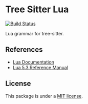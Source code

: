 # Tree Sitter Lua

[![Build Status](https://travis-ci.org/Azganoth/tree-sitter-lua.svg?branch=master)](https://travis-ci.org/Azganoth/tree-sitter-lua)

Lua grammar for tree-sitter.

## References

- [Lua Documentation](https://www.lua.org/docs.html)
- [Lua 5.3 Reference Manual](https://www.lua.org/manual/5.3/)

## License

This package is under a [MIT license](https://github.com/Azganoth/tree-sitter-lua/blob/master/LICENSE.md).
